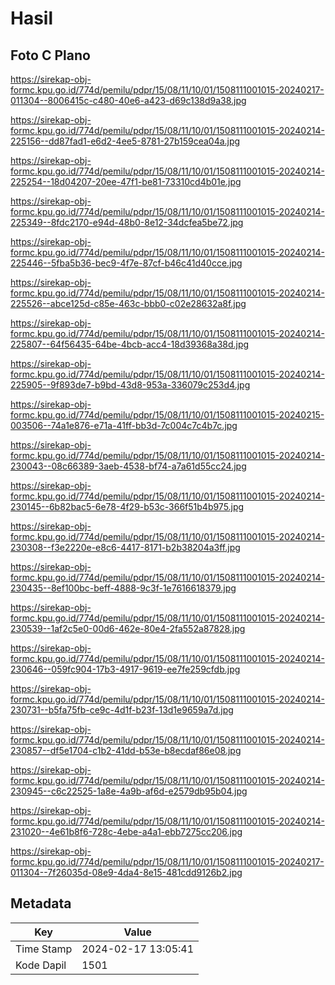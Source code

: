 # Hasil

## Foto C Plano

https://sirekap-obj-formc.kpu.go.id/774d/pemilu/pdpr/15/08/11/10/01/1508111001015-20240217-011304--8006415c-c480-40e6-a423-d69c138d9a38.jpg

https://sirekap-obj-formc.kpu.go.id/774d/pemilu/pdpr/15/08/11/10/01/1508111001015-20240214-225156--dd87fad1-e6d2-4ee5-8781-27b159cea04a.jpg

https://sirekap-obj-formc.kpu.go.id/774d/pemilu/pdpr/15/08/11/10/01/1508111001015-20240214-225254--18d04207-20ee-47f1-be81-73310cd4b01e.jpg

https://sirekap-obj-formc.kpu.go.id/774d/pemilu/pdpr/15/08/11/10/01/1508111001015-20240214-225349--8fdc2170-e94d-48b0-8e12-34dcfea5be72.jpg

https://sirekap-obj-formc.kpu.go.id/774d/pemilu/pdpr/15/08/11/10/01/1508111001015-20240214-225446--5fba5b36-bec9-4f7e-87cf-b46c41d40cce.jpg

https://sirekap-obj-formc.kpu.go.id/774d/pemilu/pdpr/15/08/11/10/01/1508111001015-20240214-225526--abce125d-c85e-463c-bbb0-c02e28632a8f.jpg

https://sirekap-obj-formc.kpu.go.id/774d/pemilu/pdpr/15/08/11/10/01/1508111001015-20240214-225807--64f56435-64be-4bcb-acc4-18d39368a38d.jpg

https://sirekap-obj-formc.kpu.go.id/774d/pemilu/pdpr/15/08/11/10/01/1508111001015-20240214-225905--9f893de7-b9bd-43d8-953a-336079c253d4.jpg

https://sirekap-obj-formc.kpu.go.id/774d/pemilu/pdpr/15/08/11/10/01/1508111001015-20240215-003506--74a1e876-e71a-41ff-bb3d-7c004c7c4b7c.jpg

https://sirekap-obj-formc.kpu.go.id/774d/pemilu/pdpr/15/08/11/10/01/1508111001015-20240214-230043--08c66389-3aeb-4538-bf74-a7a61d55cc24.jpg

https://sirekap-obj-formc.kpu.go.id/774d/pemilu/pdpr/15/08/11/10/01/1508111001015-20240214-230145--6b82bac5-6e78-4f29-b53c-366f51b4b975.jpg

https://sirekap-obj-formc.kpu.go.id/774d/pemilu/pdpr/15/08/11/10/01/1508111001015-20240214-230308--f3e2220e-e8c6-4417-8171-b2b38204a3ff.jpg

https://sirekap-obj-formc.kpu.go.id/774d/pemilu/pdpr/15/08/11/10/01/1508111001015-20240214-230435--8ef100bc-beff-4888-9c3f-1e7616618379.jpg

https://sirekap-obj-formc.kpu.go.id/774d/pemilu/pdpr/15/08/11/10/01/1508111001015-20240214-230539--1af2c5e0-00d6-462e-80e4-2fa552a87828.jpg

https://sirekap-obj-formc.kpu.go.id/774d/pemilu/pdpr/15/08/11/10/01/1508111001015-20240214-230646--059fc904-17b3-4917-9619-ee7fe259cfdb.jpg

https://sirekap-obj-formc.kpu.go.id/774d/pemilu/pdpr/15/08/11/10/01/1508111001015-20240214-230731--b5fa75fb-ce9c-4d1f-b23f-13d1e9659a7d.jpg

https://sirekap-obj-formc.kpu.go.id/774d/pemilu/pdpr/15/08/11/10/01/1508111001015-20240214-230857--df5e1704-c1b2-41dd-b53e-b8ecdaf86e08.jpg

https://sirekap-obj-formc.kpu.go.id/774d/pemilu/pdpr/15/08/11/10/01/1508111001015-20240214-230945--c6c22525-1a8e-4a9b-af6d-e2579db95b04.jpg

https://sirekap-obj-formc.kpu.go.id/774d/pemilu/pdpr/15/08/11/10/01/1508111001015-20240214-231020--4e61b8f6-728c-4ebe-a4a1-ebb7275cc206.jpg

https://sirekap-obj-formc.kpu.go.id/774d/pemilu/pdpr/15/08/11/10/01/1508111001015-20240217-011304--7f26035d-08e9-4da4-8e15-481cdd9126b2.jpg


## Metadata

| Key        | Value               |
| ---------- | ------------------- |
| Time Stamp | 2024-02-17 13:05:41 |
| Kode Dapil | 1501                |



